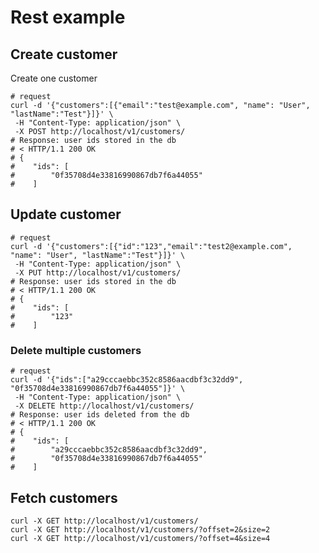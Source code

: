 # Rest example

## Create customer
Create one customer
```shell script
# request
curl -d '{"customers":[{"email":"test@example.com", "name": "User", "lastName":"Test"}]}' \
 -H "Content-Type: application/json" \
 -X POST http://localhost/v1/customers/
# Response: user ids stored in the db
# < HTTP/1.1 200 OK
# {
#    "ids": [
#        "0f35708d4e33816990867db7f6a44055"
#    ]
 ```
## Update customer
```shell script
# request
curl -d '{"customers":[{"id":"123","email":"test2@example.com", "name": "User", "lastName":"Test"}]}' \
 -H "Content-Type: application/json" \
 -X PUT http://localhost/v1/customers/
# Response: user ids stored in the db
# < HTTP/1.1 200 OK
# {
#    "ids": [
#        "123"
#    ]
 ```

### Delete multiple customers
```shell script
# request
curl -d '{"ids":["a29cccaebbc352c8586aacdbf3c32dd9", "0f35708d4e33816990867db7f6a44055"]}' \
 -H "Content-Type: application/json" \
 -X DELETE http://localhost/v1/customers/
# Response: user ids deleted from the db
# < HTTP/1.1 200 OK
# {
#    "ids": [
#        "a29cccaebbc352c8586aacdbf3c32dd9",
#        "0f35708d4e33816990867db7f6a44055"
#    ]
 ```
## Fetch customers
```shell script
curl -X GET http://localhost/v1/customers/
curl -X GET http://localhost/v1/customers/?offset=2&size=2
curl -X GET http://localhost/v1/customers/?offset=4&size=4
 ```
